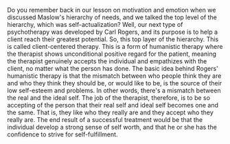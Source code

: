 Do you remember back in our lesson on motivation and emotion when we discussed
Maslow's hierarchy of needs, and we talked the top level of the hierarchy,
which was self-actualization? Well, our next type of psychotherapy was
developed by Carl Rogers, and its purpose is to help a client reach their
greatest potential. So, this top layer of the hierarchy. This is called
client-centered therapy. This is a form of humanistic therapy where the
therapist shows unconditional positive regard for the patient, meaning the
therapist genuinely accepts the individual and empathizes with the client, no
matter what the person has done. The basic idea behind Rogers' humanistic
therapy is that the mismatch between who people think they are and who they
think they should be, or would like to be, is the source of their low
self-esteem and problems. In other words, there's a mismatch between the real
and the ideal self. The job of the therapist, therefore, is to be so accepting
of the person that their real self and ideal self becomes one and the same.
That is, they like who they really are and they accept who they really are. The
end result of a successful treatment would be that the individual develop a
strong sense of self worth, and that he or she has the confidence to strive for
self-fulfillment.
